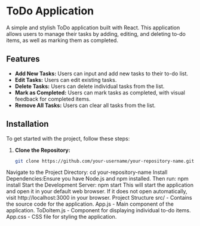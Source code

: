 # ToDo Application

A simple and stylish ToDo application built with React. This application allows users to manage their tasks by adding, editing, and deleting to-do items, as well as marking them as completed.

## Features

- **Add New Tasks:** Users can input and add new tasks to their to-do list.
- **Edit Tasks:** Users can edit existing tasks.
- **Delete Tasks:** Users can delete individual tasks from the list.
- **Mark as Completed:** Users can mark tasks as completed, with visual feedback for completed items.
- **Remove All Tasks:** Users can clear all tasks from the list.

## Installation

To get started with the project, follow these steps:

1. **Clone the Repository:**

   ```bash
   git clone https://github.com/your-username/your-repository-name.git
Navigate to the Project Directory:
cd your-repository-name
Install Dependencies:Ensure you have Node.js and npm installed. Then run:
npm install
Start the Development Server:
npm start
This will start the application and open it in your default web browser. If it does not open automatically, visit http://localhost:3000 in your browser.
Project Structure
src/ - Contains the source code for the application.
App.js - Main component of the application.
ToDoItem.js - Component for displaying individual to-do items.
App.css - CSS file for styling the application.
